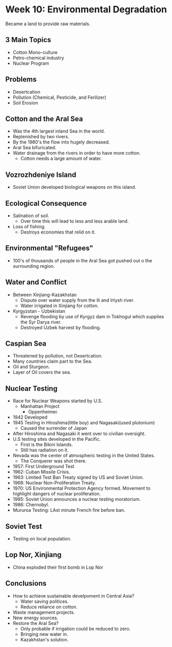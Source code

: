 # Week 10: Environmental Degradation
Became a land to provide raw materials.

## 3 Main Topics
- Cotton Mono-culture
- Petro-chemical industry
- Nuclear Program

## Problems
- Desertcation
- Pollution (Chemical, Pesticide, and Ferilizer)
- Soil Erosion

## Cotton and the Aral Sea
- Was the 4th largest inland Sea in the world.
- Replenished by two rivers.
- By the 1980's the flow into hugely decreased.
- Aral Sea bifuricated.
- Water drainage from the rivers in order to have more cotton.
  - Cotton needs a large amount of water.

## Vozrozhdeniye Island
- Soviet Union developed biological weapons on this island.

## Ecological Consequence
- Salination of soil.
  - Over time this will lead to less and less arable land.
- Loss of fishing.
  - Destroys economies that relid on it.

## Environmental "Refugees"
- 100's of thousands of people in the Aral Sea got pushed out o the surrounding region.

## Water and Conflict
- Between Xinjiang-Kazakhstan
  - Dispute over water supply from the Ili and Irtysh river.
  - Water irrigated in Xinjiang for cotton.
- Kyrgyzstan - Uzbekistan
  - Revenge flooding by use of Kyrgyz dam in Tokhogul which supplies the Syr Darya river.
  - Destroyed Uzbek harvest by flooding.

## Caspian Sea
- Threatened by pollution, not Desertcation.
- Many countries claim part to the Sea.
- Oil and Sturgeon.
- Layer of Oil covers the sea.

## Nuclear Testing
- Race for Nuclear Weapons started by U.S.
  - Manhattan Project
    - Oppenheimer.
- 1942 Developed
- 1945 Testing in Hiroshima(little boy) and Nagasaki(used plutonium)
  - Caused the surrender of Japan
- After Hiroshima and Nagasaki it went over to civilian oversight.
- U.S testing sites developed in the Pacific.
  - First is the Bikini Islands.
  - Still has radiation on it.
- Nevada was the center of atmospheric testing in the United States.
  - The Conquerer was shot there.
- 1957: First Underground Test
- 1962: Cuban Missile Crisis.
- 1963: Limited Test Ban Treaty signed by US and Soviet Union.
- 1968: Nuclear Non-Proliferation Treaty.
- 1970: US Environmental Protection Agency formed. Movement to highlight dangers of nuclear
  proliferation.
- 1985: Soviet Union announces a nuclear testing moratorium.
- 1986: Chernobyl.
- Mururoa Testing: LAst minute French fire before ban.

## Soviet Test
- Testing on local population.

## Lop Nor, Xinjiang
- China exploded their first bomb in Lop Nor

## Conclusions
- How to achieve sustainable develpoment in Central Asia?
  - Water saving politices.
  - Reduce reliance on cotton.
 - Waste management projects.
 - New energy sources.
- Restore the Aral Sea?
  - Only probable if irrigation could be reduced to zero.
  - Bringing new water in.
  - Kazakhstan's solution.
